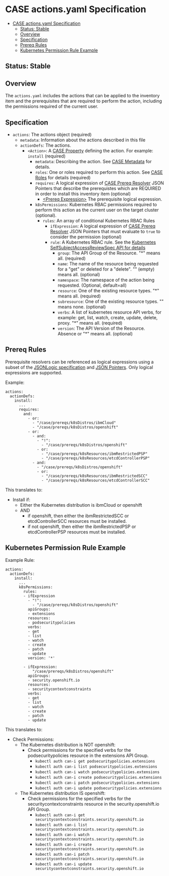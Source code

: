 # CASE actions.yaml Specification
- [CASE actions.yaml Specification](#case-actionsyaml-specification)
  - [Status: Stable](#status-stable)
  - [Overview](#overview)
  - [Specification](#specification)
  - [Prereq Rules](#prereq-rules)
  - [Kubernetes Permission Rule Example](#kubernetes-permission-rule-example)

## Status: Stable


## Overview
The `actions.yaml` includes the actions that can be applied to the inventory item and the prerequisites that are required to perform the action, including the permissions required of the current user.

## Specification
* `actions`: The actions object (required)
  * `metadata`: Information about the actions described in this file
  * `actionDefs`: The actions.
    * `<Action>`: A [CASE Property](100-case.md##YAML-File-Format) defining the action.  For example: `install` (required)
      * `metadata`:  Describing the action.  See [CASE Metadata](010-case-structure.md#Specification-metadata-and-versioning) for details. 
      * `roles`: One or roles required to perform this action.  See [CASE Roles](110-roles.md) for details (required)
      * `requires`: A logical expression of [CASE Prereq Resolver](120-prereqs.md) JSON Pointers that describe the prerequistes which are REQUIRED in order to install this inventory item (optional)
        * [&lt;Prereq Expression>](#Prereq-Rules) The prerequisite logical expression.
      * `k8sPermissions`: Kubernetes RBAC permissions required to perform this action as the current user on the target cluster (optional).
        * `rules`: An array of conditional Kubernetes RBAC Rules
          * `ifExpression`:  A logical expression of [CASE Prereq Resolver](120-prereqs.md) JSON Pointers that must evaluate to `true` to consider the permission (optional)
          * `rule`: A  Kubernetes RBAC rule. See the [Kubernetes SelfSubjectAccessReviewSpec API for details](https://kubernetes.io/docs/reference/generated/kubernetes-api/v1.15/#resourceattributes-v1-authorization-k8s-io)
            * `group`: The API Group of the Resource. "*" means all. (required)
            * `name`: The name of the resource being requested for a "get" or deleted for a "delete". "" (empty) means all. (optional)
            * `namespace`: The namespace of the action being requested. (Optional, default=all)
            * `resource`: One of the existing resource types. "*" means all. (required)
            * `subresource`: One of the existing resource types. "" means none. (optional)
            * `verbs`: A list of kubernetes resource API verbs, for example: get, list, watch, create, update, delete, proxy. "*" means all. (required)
            * `version`: The API Version of the Resource. Absence or "*" means all. (optional)

## Prereq Rules
Prerequisite resolvers can be referenced as logical expressions using a subset of the [JSONLogic specification](http://jsonlogic.com/) and [JSON Pointers](https://tools.ietf.org/html/rfc6901).  Only logical expressions are supported.

Example:
```
actions:
  actionDefs:
    install:
      ...
      requires:
        and: 
          - or:
            - "/case/prereqs/k8sDistros/ibmCloud"
            - "/case/prereqs/k8sDistros/openshift"
          - or:
            - and: 
              - "!":
                - "/case/prereqs/k8sDistros/openshift"
              - or: 
                - "/case/prereqs/k8sResources/ibmRestrictedPSP"
                - "/case/prereqs/k8sResources/etcdControllerPSP"
            - and: 
              - "/case/prereqs/k8sDistros/openshift"
              - or:
                - "/case/prereqs/k8sResources/ibmRestrictedSCC"
                - "/case/prereqs/k8sResources/etcdControllerSCC"
```

This translates to:

* Install if:
  * Either the Kubernetes distribution is ibmCloud or openshift
  * AND 
    * if openshift, then either the ibmRestrictedSCC or etcdControllerSCC resources must be installed.
    * if not openshift, then either the ibmRestrictedPSP or etcdControllerPSP resources must be installed. 

## Kubernetes Permission Rule Example

Example Rule:
```
actions:
  actionDefs:
    install:
      ...
      k8sPermissions:
        rules:
        - ifExpression
          - "!": 
            - "/case/prereqs/k8sDistros/openshift"
          apiGroups:
          - extensions
          resources:
          - podsecuritypolicies
          verbs:
          - get
          - list
          - watch
          - create
          - patch
          - update
          version: '*'

        - ifExpression:
            "/case/prereqs/k8sDistros/openshift"
          apiGroups: 
          - security.openshift.io
          resources:
          - securitycontextconstraints
          verbs:
          - get
          - list
          - watch
          - create
          - patch
          - update
```

This translates to:

* Check Permissions:
  * The Kubernetes distribution is NOT openshift:
    * Check permissions for the specified verbs for the podsecuritypolicies resource in the extensions API Group.
      * `kubectl auth can-i get podsecuritypolicies.extensions` 
      * `kubectl auth can-i list podsecuritypolicies.extensions` 
      * `kubectl auth can-i watch podsecuritypolicies.extensions` 
      * `kubectl auth can-i create podsecuritypolicies.extensions` 
      * `kubectl auth can-i patch podsecuritypolicies.extensions` 
      * `kubectl auth can-i update podsecuritypolicies.extensions` 
  * The Kubernetes distribution IS openshift:
    * Check permissions for the specified verbs for the securitycontextconstraints resource in the security.openshift.io API Group.
      * `kubectl auth can-i get securitycontextconstraints.security.openshift.io` 
      * `kubectl auth can-i list securitycontextconstraints.security.openshift.io` 
      * `kubectl auth can-i watch securitycontextconstraints.security.openshift.io` 
      * `kubectl auth can-i create securitycontextconstraints.security.openshift.io` 
      * `kubectl auth can-i patch securitycontextconstraints.security.openshift.io` 
      * `kubectl auth can-i update securitycontextconstraints.security.openshift.io` 

